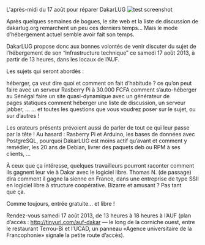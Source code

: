
 L'après-midi du 17 août pour réparer DakarLUG
![test screenshot](image "")
    
      
Après quelques semaines de bogues, le site web et la liste de discussion de dakarlug.org remarchent un peu ces derniers temps… Mais le mode d’hébergement actuel semble avoir fait son temps.



DakarLUG propose donc aux bonnes volontés de venir discuter du sujet de l’hébergement de son “infrastructure technique” ce samedi 17 août 2013, à partir de 13 heures, dans les locaux de l’AUF.


Les sujets qui seront abordés :

héberger, ça veut dire quoi et comment on fait d’habitude ?
ce qu’on peut faire avec un serveur Rasberry Pi à 30.000 FCFA
comment s’auto-héberger au Sénégal
faire un site quasi-dynamique avec un générateur de pages statiques
comment héberger une liste de discussion, un serveur jabber, …
… et toutes les questions que vous voudrez poser sur le sujet, ou sur d’autres !




Les orateurs présents prévoient aussi de parler de tout ce qui leur passe par la tête ! Au hasard : Rasberry Pi et Arduino, les bases de données avec PostgreSQL, pourquoi DakarLUG est moins actif qu’avant et comment y remédier, les 20 ans de Debian, livrer des paquets deb ou RPM à ses clients, …



À ceux que ça intéresse, quelques travailleurs pourront raconter comment ils gagnent leur vie à Dakar avec le logiciel libre. Thomas N. (de passage) dira comment il gagne la sienne en France, dans une entreprise de type SSII en logiciel libre à structure coopérative. Bizarre et amusant ? Pas tant que ça.



Comme toujours, entrée gratuite… et libre !


Rendez-vous samedi 17 août 2013, de 13 heures à 18 heures à l’AUF (plan d’accès : http://tinyurl.com/auf-dakar — le long de la corniche ouest, entre le restaurant Terrou-Bi et l’UCAD, un panneau «Agence universitaire de la Francophonie» signale la petite route d’accès).

    
    
    



    



    



    



    



    



 
    
     